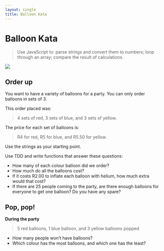 ```yaml
---
layout: single
title: Balloon Kata
---
```


# Balloon Kata

> Use JavaScript to: parse strings and convert them to numbers; loop through an array; compare the result of calculations.

![](img/balloon.png)

## Order up

You want to have a variety of balloons for a party. You can only order balloons in sets of 3.

This order placed was:

> 4 sets of red, 3 sets of blue, and 3 sets of yellow.

The price for each set of balloons is: 

> R4 for red, R5 for blue, and R5.50 for yellow.

Use the strings as your starting point. 

Use TDD and write functions that answer these questions:

* How many of each colour balloon did we order?
* How much do all the balloons cost?
* If it costs R2.00 to inflate each balloon with helium, how much extra would that cost?
* If there are 25 people coming to the party, are there enough balloons for everyone to get one balloon? Do you have any spare?

## Pop, pop!

**During the party**
 
 
 > 5 red balloons, 1 blue balloon, and 3 yellow balloons popped
* How many people won’t have balloons?
* Which colour has the most balloons, and which one has the least?

